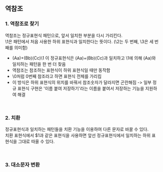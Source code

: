 ## 역참조
### 1. 역참조로 찾기
역참조는 정규표현식 패턴으로, 앞서 일치한 부분을 다시 가리킨다.</br>
\1은 패턴에서 처음 사용한 하위 표현식과 일치한다는 뜻이다. (\2는 두 번째, \3은 세 번째를 의미함)</br>
- (Aa)+(Bb)(Cc)\1 이 정규표현식은 (Aa)+(Bb)(Cc)과 일치하고 \1에 의해 (Aa)와 일치하는 패턴을 한 번 더 찾음
- 역참조는 참조하는 표현식이 하위 표현식일 때만 동작함
- \0처럼 0번째 참조라고 하면 표현식 전체를 가리킴
- 이 방식은 하위 표현식의 위치를 바꿔서 참조숫자가 달라지면 곤란해짐 -> 일부 정규 표현식 구현은 '이름 붙여 저장하기'라는 이름을 붙여서 저장하는 기능을 지원하여 해결

</br>

### 2. 치환
정규표현식과 일치하는 패턴들을 치환 기능을 이용하여 다른 문자로 바꿀 수 있다.</br>
치환 표현식에서 $1과 같은 표현식을 사용하면 앞선 정규표현식에서 일치하는 하위 표현식을 그대로 따올 수 있다.</br>

</br>

### 3. 대소문자 변환
